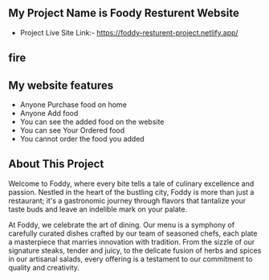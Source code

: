 ## My Project Name is Foody Resturent Website
- Project Live Site Link:- https://foddy-resturent-project.netlify.app/

 ## fire
## My website features
- Anyone Purchase food on home
- Anyone Add food
- You can see the added food on the website
- You can see Your Ordered food 
- You cannot order the food you added

## About This Project 

Welcome to Foddy, where every bite tells a tale of culinary excellence and passion. Nestled in the heart of the bustling city, Foddy is more than just a restaurant; it's a gastronomic journey through flavors that tantalize your taste buds and leave an indelible mark on your palate.

At Foddy, we celebrate the art of dining. Our menu is a symphony of carefully curated dishes crafted by our team of seasoned chefs, each plate a masterpiece that marries innovation with tradition. From the sizzle of our signature steaks, tender and juicy, to the delicate fusion of herbs and spices in our artisanal salads, every offering is a testament to our commitment to quality and creativity.
